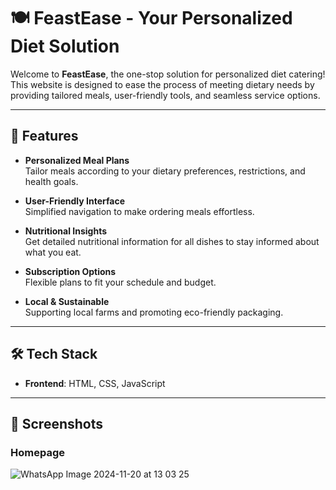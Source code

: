 # 🍽️ FeastEase - Your Personalized Diet Solution

Welcome to **FeastEase**, the one-stop solution for personalized diet catering! This website is designed to ease the process of meeting dietary needs by providing tailored meals, user-friendly tools, and seamless service options.

---

## 🌟 Features

- **Personalized Meal Plans**  
  Tailor meals according to your dietary preferences, restrictions, and health goals.  

- **User-Friendly Interface**  
  Simplified navigation to make ordering meals effortless.  

- **Nutritional Insights**  
  Get detailed nutritional information for all dishes to stay informed about what you eat.  

- **Subscription Options**  
  Flexible plans to fit your schedule and budget.  

- **Local & Sustainable**  
  Supporting local farms and promoting eco-friendly packaging.  

---

## 🛠️ Tech Stack

- **Frontend**: HTML, CSS, JavaScript  

---
## 📸 Screenshots
### Homepage
![WhatsApp Image 2024-11-20 at 13 03 25](https://github.com/user-attachments/assets/b1a88383-d517-4588-a3a2-a496cada898b)
